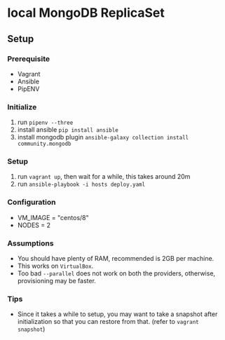 # local MongoDB ReplicaSet

## Setup

### Prerequisite
- Vagrant
- Ansible
- PipENV

### Initialize
1. run `pipenv --three`
2. install ansible `pip install ansible`
3. install mongodb plugin `ansible-galaxy collection install community.mongodb`

### Setup

1. run `vagrant up`, then wait for a while, this takes around 20m
2. run `ansible-playbook -i hosts deploy.yaml`

### Configuration
- VM_IMAGE = "centos/8"
- NODES = 2

### Assumptions

- You should have plenty of RAM, recommended is 2GB per machine.
- This works on `VirtualBox`.
- Too bad `--parallel` does not work on both the providers, otherwise, provisioning may be faster.

### Tips

- Since it takes a while to setup, you may want to take a snapshot after initialization so that you can restore from that. (refer to `vagrant snapshot`)
